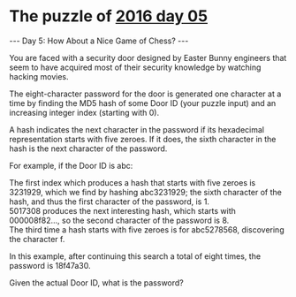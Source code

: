 # The puzzle of [2016 day 05](https://adventofcode.com/2016/day/5)

--- Day 5: How About a Nice Game of Chess? ---

You are faced with a security door designed by Easter Bunny engineers that seem to have acquired most of their security knowledge by watching hacking movies.

The eight-character password for the door is generated one character at a time by finding the MD5 hash of some Door ID (your puzzle input) and an increasing integer index (starting with 0).

A hash indicates the next character in the password if its hexadecimal representation starts with five zeroes. If it does, the sixth character in the hash is the next character of the password.

For example, if the Door ID is abc:

The first index which produces a hash that starts with five zeroes is 3231929, which we find by hashing abc3231929; the sixth character of the hash, and thus the first character of the password, is 1.\
5017308 produces the next interesting hash, which starts with 000008f82..., so the second character of the password is 8.\
The third time a hash starts with five zeroes is for abc5278568, discovering the character f.

In this example, after continuing this search a total of eight times, the password is 18f47a30.

Given the actual Door ID, what is the password?